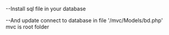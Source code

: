 --Install sql file in your database <br>

--And update connect to database in file '/mvc/Models/bd.php' <br>
mvc is root folder
